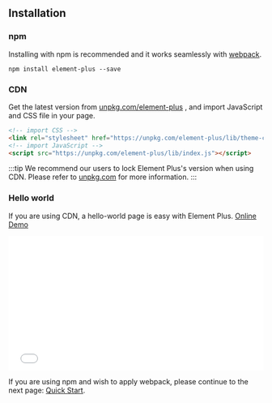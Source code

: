 ## Installation

### npm

Installing with npm is recommended and it works seamlessly with [webpack](https://webpack.js.org/).

```shell
npm install element-plus --save
```

### CDN

Get the latest version from [unpkg.com/element-plus](https://unpkg.com/element-plus/) , and import JavaScript and CSS file in your page.

```html
<!-- import CSS -->
<link rel="stylesheet" href="https://unpkg.com/element-plus/lib/theme-chalk/index.css">
<!-- import JavaScript -->
<script src="https://unpkg.com/element-plus/lib/index.js"></script>
```

:::tip
We recommend our users to lock Element Plus's version when using CDN. Please refer to [unpkg.com](https://unpkg.com) for more information.
:::

### Hello world

If you are using CDN, a hello-world page is easy with Element Plus. [Online Demo](https://codepen.io/ziyoung/pen/rRKYpd)

<iframe height="265" style="width: 100%;" scrolling="no" title="Element Plus demo" src="//codepen.io/ziyoung/embed/rRKYpd/?height=265&theme-id=light&default-tab=html" frameborder="no" allowtransparency="true" allowfullscreen="true">
  See the Pen <a href='https://codepen.io/ziyoung/pen/rRKYpd/'>Element Plus demo</a> by hetech
  (<a href='https://codepen.io/ziyoung'>@ziyoung</a>) on <a href='https://codepen.io'>CodePen</a>.
</iframe>

If you are using npm and wish to apply webpack, please continue to the next page: [Quick Start](/#/en-US/component/quickstart).
